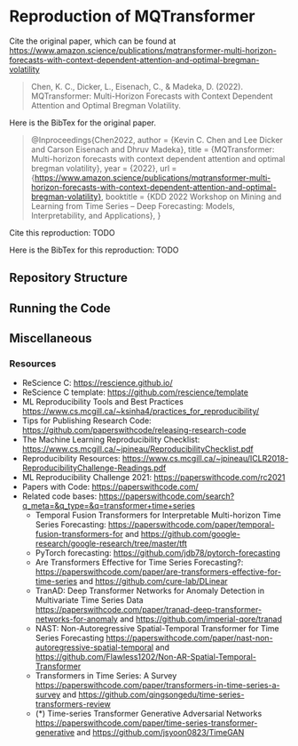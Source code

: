 # Reproduction of MQTransformer

Cite the original paper, which can be found at <https://www.amazon.science/publications/mqtransformer-multi-horizon-forecasts-with-context-dependent-attention-and-optimal-bregman-volatility>

> Chen, K. C., Dicker, L., Eisenach, C., & Madeka, D. (2022). MQTransformer: Multi-Horizon Forecasts with Context Dependent Attention and Optimal Bregman Volatility.

Here is the BibTex for the original paper.

> @Inproceedings{Chen2022,
 author = {Kevin C. Chen and Lee Dicker and Carson Eisenach and Dhruv Madeka},
 title = {MQTransformer: Multi-horizon forecasts with context dependent attention and optimal bregman volatility},
 year = {2022},
 url = {https://www.amazon.science/publications/mqtransformer-multi-horizon-forecasts-with-context-dependent-attention-and-optimal-bregman-volatility},
 booktitle = {KDD 2022 Workshop on Mining and Learning from Time Series – Deep Forecasting: Models, Interpretability, and Applications},
}

Cite this reproduction: TODO

Here is the BibTex for this reproduction: TODO

## Repository Structure 

## Running the Code 

## Miscellaneous 

### Resources 

- ReScience C: <https://rescience.github.io/>
- ReScience C template: <https://github.com/rescience/template>
- ML Reproducibility Tools and Best Practices <https://www.cs.mcgill.ca/~ksinha4/practices_for_reproducibility/>
- Tips for Publishing Research Code: <https://github.com/paperswithcode/releasing-research-code>
- The Machine Learning Reproducibility Checklist: <https://www.cs.mcgill.ca/~jpineau/ReproducibilityChecklist.pdf>
- Reproducibility Resources: <https://www.cs.mcgill.ca/~jpineau/ICLR2018-ReproducibilityChallenge-Readings.pdf>
- ML Reproducibility Challenge 2021: <https://paperswithcode.com/rc2021>
- Papers with Code: <https://paperswithcode.com/>
- Related code bases: <https://paperswithcode.com/search?q_meta=&q_type=&q=transformer+time+series>
    - Temporal Fusion Transformers for Interpretable Multi-horizon Time Series Forecasting: <https://paperswithcode.com/paper/temporal-fusion-transformers-for> and <https://github.com/google-research/google-research/tree/master/tft> 
    - PyTorch forecasting: <https://github.com/jdb78/pytorch-forecasting>
    - Are Transformers Effective for Time Series Forecasting?: <https://paperswithcode.com/paper/are-transformers-effective-for-time-series> and <https://github.com/cure-lab/DLinear>
    - TranAD: Deep Transformer Networks for Anomaly Detection in Multivariate Time Series Data <https://paperswithcode.com/paper/tranad-deep-transformer-networks-for-anomaly> and <https://github.com/imperial-qore/tranad>
    - NAST: Non-Autoregressive Spatial-Temporal Transformer for Time Series Forecasting <https://paperswithcode.com/paper/nast-non-autoregressive-spatial-temporal> and <https://github.com/Flawless1202/Non-AR-Spatial-Temporal-Transformer>
    - Transformers in Time Series: A Survey <https://paperswithcode.com/paper/transformers-in-time-series-a-survey> and <https://github.com/qingsongedu/time-series-transformers-review>
    - (*) Time-series Transformer Generative Adversarial Networks <https://paperswithcode.com/paper/time-series-transformer-generative> and <https://github.com/jsyoon0823/TimeGAN>